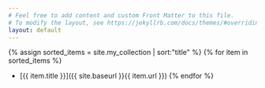 ```yaml
---
# Feel free to add content and custom Front Matter to this file.
# To modify the layout, see https://jekyllrb.com/docs/themes/#overriding-theme-defaults
layout: default
---
```




{% assign sorted_items = site.my_collection | sort:"title" %}
{% for item in sorted_items %}
- [{{ item.title }}]({{ site.baseurl }}{{ item.url }})
{% endfor %}
